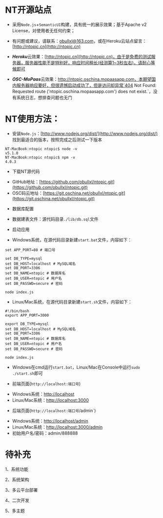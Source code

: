 NT开源站点
=============

+ 采用`Node.js`+`SemanticUI`构建，具有统一的展示效果；基于Apache v2 License，对使用者无任何约束；

+ 有问题或建议，请联系：[obullxl@163.com](obullxl@163.com)，或在Heroku云站点留言：[http://ntopic.cn](http://ntopic.cn)

+ ***Heroku***云效果：[http://ntopic.cn](http://ntopic.cn)，由于是免费的测试服务器，服务器性能不是特别好，响应时间稍长(经测算1~3秒左右)，请耐心等候即可

+ ***OSC-MoPaas***云效果：http://ntopic.oschina.mopaasapp.com，本期望国内服务器响应要好，但很遗憾启动成功了，但是访问却异常`404 Not Found: Requested route ('ntopic.oschina.mopaasapp.com') does not exist.`，没有系统日志，想排查问题也无门

NT使用方法：
=============

+ 安装`Node.js`：[http://www.nodejs.org/dist/](http://www.nodejs.org/dist/) 找到最适合的版本，按照完成之后测试一下版本

~~~
NT-MacBook:ntopic ntopic$ node -v
v5.1.0
NT-MacBook:ntopic ntopic$ npm -v
4.0.3
~~~

+ 下载NT源代码
 - GitHub地址：[https://github.com/obullxl/ntopic.git](https://github.com/obullxl/ntopic.git)
 - OSC码云地址：[https://git.oschina.net/obullxl/ntopic.git](https://git.oschina.net/obullxl/ntopic.git)

+ 数据库配置
 - 数据建表文件：源代码目录`./lib/db.sql`文件

+ 启动应用
 - Windows系统，在源代码目录新建`start.bat`文件，内容如下：

~~~
set APP_PORT=80 # 端口号

set DB_TYPE=mysql
set DB_HOST=localhost # MySQL域名
set DB_PORT=3306
set DB_NAME=ntopic # 数据库名
set DB_USER=ntopic # 用户名
set DB_PASSWD=secure # 密码

node index.js
~~~

 - Linux/Mac系统，在源代码目录新建`start.sh`文件，内容如下：

~~~
#!/bin/bash
export APP_PORT=3000

export DB_TYPE=mysql
set DB_HOST=localhost # MySQL域名
set DB_PORT=3306
set DB_NAME=ntopic # 数据库名
set DB_USER=ntopic # 用户名
set DB_PASSWD=secure # 密码

node index.js
~~~

 - Windows在cmd运行`start.bat`，Linux/Mac在Console中运行`sudo ./start.sh`即可

+ 前端页面(`http://localhost:端口号`)
 - Windows系统：[http://localhost](http://localhost)
 - Linux/Mac系统：[http://localhost:3000](http://localhost:3000)

+ 后端页面(`http://localhost:端口号`/admin`)
 - Windows系统：[http://localhost/admin](http://localhost/admin)
 - Linux/Mac系统：[http://localhost:3000/admin](http://localhost:3000/admin)
 - 初始用户名/密码：admin/888888

待补充
=============

1、系统功能

2、系统架构

3、多云平台部署

4、二次开发

5、多主题

